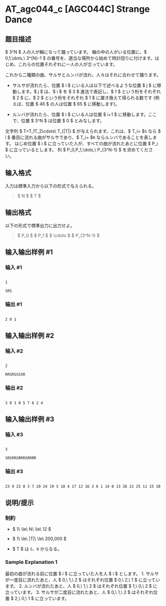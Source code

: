 # AT_agc044_c [AGC044C] Strange Dance

## 题目描述

[problemUrl]: https://atcoder.jp/contests/agc044/tasks/agc044_c

$ 3^N $ 人の人が輪になって踊っています。 輪の中の人がいる位置に、$ 0,1,\dots,\ 3^{N}-1 $ の番号を、適当な場所から始めて時計回りに付けます。はじめ、これらの位置それぞれに一人の人が立っています。

これから二種類の曲、サルサとルンバが流れ、人々はそれに合わせて踊ります。

- サルサが流れたら、位置 $ i $ にいる人は以下で述べるような位置 $ j $ に移動します。$ j $ は、$ i $ を $ 3 $ 進法で表記し、$ 1 $ という桁をそれぞれ $ 2 $ に、$ 2 $ という桁をそれぞれ $ 1 $ に置き換えて得られる数です (例えば、位置 $ 46 $ の人は位置 $ 65 $ に移動します)。
- ルンバが流れたら、位置 $ i $ にいる人は位置 $ i+1 $ に移動します。ここで、位置 $ 3^N $ は位置 $ 0 $ とみなします。

文字列 $ T=T_1T_2\cdots\ T_{|T|} $ が与えられます。これは、$ T_i= $`S` なら $ i $ 番目に流れる曲がサルサであり、$ T_i= $`R` ならルンバであることを表します。 はじめ位置 $ i $ に立っていた人が、すべての曲が流れたあとに位置 $ P_i $ に立っているとします。 列 $ P_0,P_1,\dots,\ P_{3^N-1} $ を求めてください。

## 输入格式

入力は標準入力から以下の形式で与えられる。

> $ N $ $ T $

## 输出格式

以下の形式で標準出力に出力せよ。

> $ P_0 $ $ P_1 $ $ \cdots $ $ P_{3^N-1} $

## 输入输出样例 #1

### 输入 #1

```
1
SRS
```

### 输出 #1

```
2 0 1
```

## 输入输出样例 #2

### 输入 #2

```
2
RRSRSSSSR
```

### 输出 #2

```
3 8 1 0 5 7 6 2 4
```

## 输入输出样例 #3

### 输入 #3

```
3
SRSRRSRRRSRRRR
```

### 输出 #3

```
23 9 22 8 3 7 20 24 19 5 18 4 17 12 16 2 6 1 14 0 13 26 21 25 11 15 10
```

## 说明/提示

### 制約

- $ 1\ \le\ N\ \le\ 12 $
- $ 1\ \le\ |T|\ \le\ 200,000 $
- $ T $ は `S`、`R` からなる。

### Sample Explanation 1

最初の曲が流れる前に位置 $ i $ に立っていた人を人 $ i $ とします。 1. サルサが一度目に流れたあと、人 $ 0,\ 1,\ 2 $ はそれぞれ位置 $ 0,\ 2,\ 1 $ に立っています。 2. ルンバが流れたあと、人 $ 0,\ 1,\ 2 $ はそれぞれ位置 $ 1,\ 0,\ 2 $ に立っています。 3. サルサが二度目に流れたあと、人 $ 0,\ 1,\ 2 $ はそれぞれ位置 $ 2,\ 0,\ 1 $ に立っています。